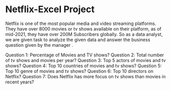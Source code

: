 # Netflix-Excel Project 

Netflix is one of the most popular media and video streaming platforms. They have over 8000 movies or tv shows available on their platform, as of mid-2021, they have over 200M Subscribers globally.
So as a data analyst, we are given task to analyze the given data and answer the business question  given by the manager .

Question 1: Percentage of Movies and TV shows?
Question 2: Total number of tv shows and movies per year?
Question 3: Top 5 actors of movies and tv shows?
Question 4: Top 10 countries of movies and tv shows?
Question 5: Top 10 genre of movies and tv shows?
Question 6: Top 10 directors on Netflix?
Question 7: Does Netflix has more focus on tv shows than movies in recent years?
